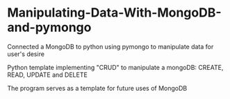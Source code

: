 # Manipulating-Data-With-MongoDB-and-pymongo
Connected a MongoDB to python using pymongo to manipulate data for user's desire

Python template implementing "CRUD" to manipulate a mongoDB: 
CREATE, READ, UPDATE and DELETE

The program serves as a template for future uses of MongoDB
